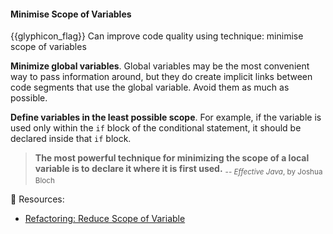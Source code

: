 <div id="title">

#### Minimise Scope of Variables

</div>

<span id="prereqs"></span>

<span id="outcomes">{{glyphicon_flag}} Can improve code quality using technique: minimise scope of variables </span>

<div id="body">

**Minimize global variables**. Global variables may be the most convenient way to pass information around, but they do create implicit links between code segments that use the global variable. Avoid them as much as possible.

**Define variables in the least possible scope**. For example, if the variable is used only within the `if` block of the conditional statement, it should be declared inside that `if` block. 

>**The most powerful technique for minimizing the scope of a local variable is to declare it where it is first used.** <sub>-- _Effective Java_, by Joshua Bloch</sub>

:paperclip: Resources:

* [Refactoring: Reduce Scope of Variable](https://refactoring.com/catalog/reduceScopeOfVariable.html) 

</div>

<div id="extras">
</div>